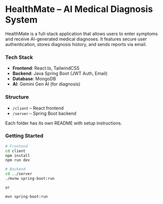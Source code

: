 # HealthMate – AI Medical Diagnosis System

HealthMate is a full-stack application that allows users to enter symptoms and receive AI-generated medical diagnoses. It features secure user authentication, stores diagnosis history, and sends reports via email.

### Tech Stack
- **Frontend**: React.ts, TailwindCSS
- **Backend**: Java Spring Boot (JWT Auth, Email)
- **Database**: MongoDB
- **AI**: Gemini Gen AI (for diagnosis)

### Structure
- `/client` – React frontend
- `/server` – Spring Boot backend

Each folder has its own README with setup instructions.

### Getting Started
```bash
# Frontend
cd client
npm install
npm run dev

# Backend
cd ../server
./mvnw spring-boot:run

or 

mvn spring-boot:run
```